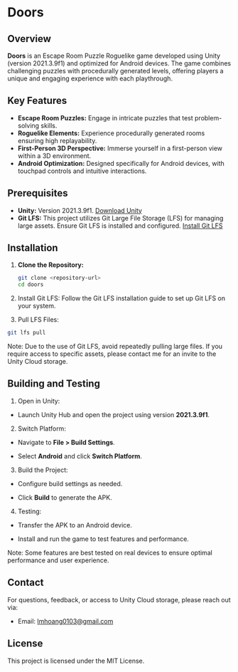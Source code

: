 # Doors

## Overview

**Doors** is an Escape Room Puzzle Roguelike game developed using Unity (version 2021.3.9f1) and optimized for Android devices. The game combines challenging puzzles with procedurally generated levels, offering players a unique and engaging experience with each playthrough.

## Key Features

- **Escape Room Puzzles:** Engage in intricate puzzles that test problem-solving skills.
- **Roguelike Elements:** Experience procedurally generated rooms ensuring high replayability.
- **First-Person 3D Perspective:** Immerse yourself in a first-person view within a 3D environment.
- **Android Optimization:** Designed specifically for Android devices, with touchpad controls and intuitive interactions.

## Prerequisites

- **Unity:** Version 2021.3.9f1. [Download Unity](https://unity3d.com/get-unity/download/archive)
- **Git LFS:** This project utilizes Git Large File Storage (LFS) for managing large assets. Ensure Git LFS is installed and configured. [Install Git LFS](https://git-lfs.github.com/)

## Installation

1. **Clone the Repository:**
   ```bash
   git clone <repository-url>
   cd doors
   ```
2. Install Git LFS: Follow the Git LFS installation guide to set up Git LFS on your system.

3. Pull LFS Files:

```bash
git lfs pull
```
Note: Due to the use of Git LFS, avoid repeatedly pulling large files. If you require access to specific assets, please contact me for an invite to the Unity Cloud storage.

## Building and Testing
1. Open in Unity:
- Launch Unity Hub and open the project using version **2021.3.9f1**.

2. Switch Platform:

- Navigate to **File > Build Settings**.

- Select **Android** and click **Switch Platform**.

3. Build the Project:

- Configure build settings as needed.

- Click **Build** to generate the APK.

4. Testing:

- Transfer the APK to an Android device.

- Install and run the game to test features and performance.

Note: Some features are best tested on real devices to ensure optimal performance and user experience.

## Contact
For questions, feedback, or access to Unity Cloud storage, please reach out via:

- Email: lmhoang0103@gmail.com

## License
This project is licensed under the MIT License.
